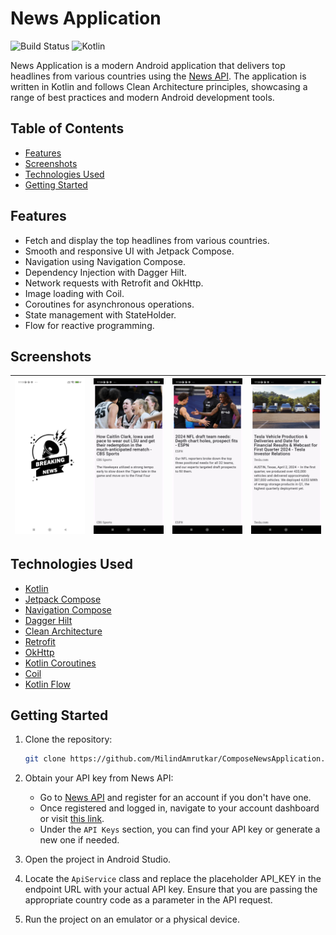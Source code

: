 # News Application

![Build Status](https://img.shields.io/badge/Build-Passing-green) ![Kotlin](https://img.shields.io/badge/Language-Kotlin-blue)

News Application is a modern Android application that delivers top headlines from various countries using the [News API](https://newsapi.org/).
The application is written in Kotlin and follows Clean Architecture principles, showcasing a range of best practices and modern Android development tools.

## Table of Contents
- [Features](#features)
- [Screenshots](#screenshots)
- [Technologies Used](#technologies-used)
- [Getting Started](#getting-started)

## Features
- Fetch and display the top headlines from various countries.
- Smooth and responsive UI with Jetpack Compose.
- Navigation using Navigation Compose.
- Dependency Injection with Dagger Hilt.
- Network requests with Retrofit and OkHttp.
- Image loading with Coil.
- Coroutines for asynchronous operations.
- State management with StateHolder.
- Flow for reactive programming.

## Screenshots

| ![Screen1](screenShots/news1.jpg) | ![Screen2](screenShots/news2.jpg) | ![Screen3](screenShots/news3.jpg) | ![Screen4](screenShots/news4.jpg) |
|:---------------------------------:|:---------------------------------:|:---------------------------------:|:---------------------------------:|




## Technologies Used
- [Kotlin](https://kotlinlang.org/)
- [Jetpack Compose](https://developer.android.com/jetpack/compose)
- [Navigation Compose](https://developer.android.com/jetpack/compose/navigation)
- [Dagger Hilt](https://dagger.dev/hilt/)
- [Clean Architecture](https://blog.cleancoder.com/uncle-bob/2012/08/13/the-clean-architecture.html)
- [Retrofit](https://square.github.io/retrofit/)
- [OkHttp](https://square.github.io/okhttp/)
- [Kotlin Coroutines](https://kotlinlang.org/docs/coroutines-overview.html)
- [Coil](https://coil-kt.github.io/coil/)
- [Kotlin Flow](https://kotlinlang.org/docs/flow.html)

## Getting Started
1. Clone the repository:
   ```sh
   git clone https://github.com/MilindAmrutkar/ComposeNewsApplication.git
   ```
2. Obtain your API key from News API:
    - Go to [News API](https://newsapi.org/register) and register for an account if you don't have one.
    - Once registered and logged in, navigate to your account dashboard or visit [this link](https://newsapi.org/account).
    - Under the `API Keys` section, you can find your API key or generate a new one if needed.

3. Open the project in Android Studio.

4. Locate the `ApiService` class and replace the placeholder API_KEY in the endpoint URL with your actual API key. Ensure that you are passing the appropriate country code as a parameter in the API request.

5. Run the project on an emulator or a physical device.
